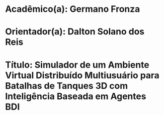 # Acadêmico(a): Germano Fronza  

# Orientador(a): Dalton Solano dos Reis  

# Título: Simulador de um Ambiente Virtual Distribuído Multiusuário para Batalhas de Tanques 3D com Inteligência Baseada em Agentes BDI  
